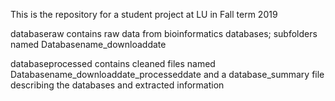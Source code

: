 This is the repository for a student project at LU in Fall term 2019

databaseraw
contains raw data from bioinformatics databases; subfolders named Databasename_downloaddate

databaseprocessed
contains cleaned files named Databasename_downloaddate_processeddate and a database_summary file describing the databases and extracted information

